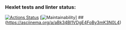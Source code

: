 ### Hexlet tests and linter status:
[![Actions Status](https://github.com/ilyakartashou/frontend-project-44/actions/workflows/hexlet-check.yml/badge.svg)](https://github.com/ilyakartashou/frontend-project-44/actions)
[![Maintainability](https://api.codeclimate.com/v1/badges/22b130fa6c972a03c3f1/maintainability)]
##(https://asciinema.org/a/aBk34Bl1VDgE4FoBy3mK3N0L4)

